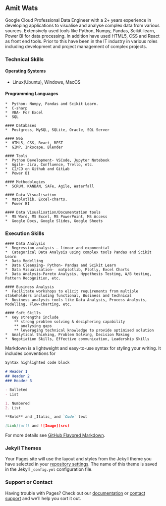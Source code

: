 ## Amit Wats

Google Cloud Professional Data Engineer with a 2+ years experience in developing applications to visualise and analyse complex data from various sources. Extensively used tools like Python, Numpy, Pandas, Scikit-learn, Power BI for data processing. In addition have used HTML5, CSS and React as front end tools. 
Prior to this have been in the IT industry in various roles including development and project management of complex projects.

### Technical Skills

#### Operating Systems
* Linux(Ubuntu), Windows, MacOS

#### Programming Languages
	*  Python- Numpy, Pandas and Scikit Learn.
	*  C-sharp
	*  VBA- For Excel
	*  SQL

	#### Databases
	*  Postgress, MySQL, SQLite, Oracle, SQL Server 

	#### Web
	*  HTML5, CSS, React, REST
	*  GIMP, Inkscape, Blender

	#### Tools
	*  Python Development- VSCode, Jupyter Notebook
	*  Agile- Jira, Confluence, Trello, etc.
	*  CI/CD on Github and GitLab
	*  Power BI

	#### Methodologies
	*  SCRUM, KANBAN, SAFe, Agile, Waterfall

	#### Data Visualisation
	*  Matplotlib, Excel-charts, 
	*  Power BI

	#### Data Visualisation/Documentation tools
	*  MS Word, MS Excel, MS PowerPoint, MS Access
	*  Google Docs, Google Slides, Google Sheets


### Execution Skills

	#### Data Analysis
	*  Regression analysis – linear and exponential
	*  Categorical Data Analysis using complex tools Pandas and Scikit Learn
	*  Data Modelling
	*  Data Cleansing- Python- Pandas and Scikit Learn
	*  Data Visualisation-  matplotlib, Plotly, Excel Charts
	*  Data Analysis-Pareto Analysis, Hypothesis Testing, A/B testing, Pattern Recognition, etc.

	#### Business Analysis
	*  Facilitate workshops to elicit requirements from multiple stakeholders including functional, Business and technical
	*  Business analysis tools like Data Analysis, Process Analysis, Modelling, Flow-charting, etc.

	#### Soft Skills
	*  Key strengths include 
		** strong problem solving & deciphering capability
		** analysing gaps 
		** leveraging technical knowledge to provide optimised solution
	*  Analytical thinking, Problem Solving, Decision Making
	*  Negotiation Skills, Effective communication, Leadership Skills
Markdown is a lightweight and easy-to-use syntax for styling your writing. It includes conventions for

```markdown
Syntax highlighted code block

# Header 1
## Header 2
### Header 3

- Bulleted
- List

1. Numbered
2. List

**Bold** and _Italic_ and `Code` text

[Link](url) and ![Image](src)
```

For more details see [GitHub Flavored Markdown](https://guides.github.com/features/mastering-markdown/).

### Jekyll Themes

Your Pages site will use the layout and styles from the Jekyll theme you have selected in your [repository settings](https://github.com/amitwats/amitwats.github.io/settings). The name of this theme is saved in the Jekyll `_config.yml` configuration file.

### Support or Contact

Having trouble with Pages? Check out our [documentation](https://help.github.com/categories/github-pages-basics/) or [contact support](https://github.com/contact) and we’ll help you sort it out.
